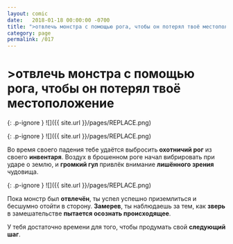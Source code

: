 ```yaml
---
layout: comic
date:   2018-01-18 00:00:00 -0700
title: ">отвлечь монстра с помощью рога, чтобы он потерял твоё местоположение"
category: page
permalink: /017
---
```

# >отвлечь монстра с помощью рога, чтобы он потерял твоё местоположение

{: .p-ignore }
![]({{ site.url }}/pages/REPLACE.png)

{: .p-ignore }
![]({{ site.url }}/pages/REPLACE.png)

Во время своего падения тебе удаётся выбросить<strong> охотничий рог</strong> из своего <strong>инвентаря</strong>. Воздух в брошенном роге начал вибрировать при ударе о землю, и <strong>громкий гул </strong>привлёк внимание <strong>лишённого зрения</strong> чудовища.

{: .p-ignore }
![]({{ site.url }}/pages/REPLACE.png)

Пока монстр был <strong>отвлечён</strong>, ты успел успешно приземлиться и бесшумно отойти в сторону. <strong>Замерев</strong>, ты наблюдаешь за тем, как <strong>зверь </strong>в замешательстве <strong>пытается осознать происходящее</strong>.

У тебя достаточно времени для того, чтобы продумать свой <strong>следующий шаг</strong>.
